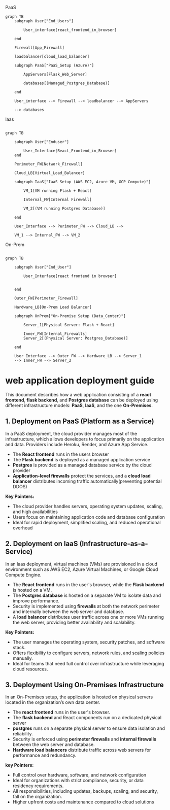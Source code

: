 PaaS
```mermaid
graph TB
    subgraph User["End_Users"]

        User_interface[react_frontend_in_browser]

    end

    Firewall[App_Firewall]

    loadbalancer[cloud_load_balancer]

    subgraph PaaS["PaaS_Setup (Azure)"]

        AppServers[Flask_Web_Server]

        databases[(Managed_Postgres_Database)]

    end

    User_interface --> Firewall --> loadbalancer --> AppServers

    --> databases
```
Iaas
```mermaid

graph TB

    subgraph User["Enduser"]

        User_Interface[React_Frontend_in_Browser]
    end

    Perimeter_FW[Network_Firewall]

    Cloud_LB[Virtual_Load_Balancer]

    subgraph IaaS["IaaS Setup (AWS EC2, Azure VM, GCP Compute)"]

        VM_1[VM running Flask + React]

        Internal_FW[Internal Firewall]

        VM_2[(VM running Postgres Database)]

    end

    User_Interface --> Perimeter_FW --> Cloud_LB --> 

    VM_1 --> Internal_FW --> VM_2
```
On-Prem
```mermaid

graph TB

    subgraph User["End_User"]

        User_Interface[react frontend in browser]


    end

    Outer_FW[Perimeter_Firewall]

    Hardware_LB[On-Prem Load Balancer]

    subgraph OnPrem["On-Premise Setup (Data_Center)"]

        Server_1[Physical Server: Flask + React]

        Inner_FW[Internal_Firewalls]
        Server_2[(Physical Server: Postgres_Database)]

    end

    User_Interface --> Outer_FW --> Hardware_LB --> Server_1
    --> Inner_FW --> Server_2
```
# web application deployment guide

This document describes how a web application consisting of a **react frontend**, **flask backend**, and **Postgres database** can be deployed using different infrastructure models: **PaaS**, **IaaS**, and the one **On-Premises**.



## 1. Deployment on PaaS (Platform as a Service)

In a PaaS deployment, the cloud provider manages most of the infrastructure, which allows developers to focus primarily on the application and data. Providers include Heroku, Render, and Azure App Service.

- The **React frontend** runs in the users browser 
- The **Flask backend** is deployed as a managed application service  
- **Postgres** is provided as a managed database service by the cloud provider
- **Application-level firewalls** protect the services, and a **cloud load balancer** distributes incoming traffic automatically(preventing potential DDOS)

**Key Pointers:**  
- The cloud provider handles servers, operating system updates, scaling, and high availabilities
- Users focus on maintaining application code and database configuration
- Ideal for rapid deployment, simplified scaling, and reduced operational overhead



## 2. Deployment on IaaS (Infrastructure-as-a-Service)

In an Iaas deployment, virtual machines (VMs) are provisioned in a cloud environment such as AWS EC2, Azure Virtual Machines, or Google Cloud Compute Engine.

- The **React frontend** runs in the user's browser, while the **Flask backend** is hosted on a VM.  
- The **Postgres database** is hosted on a separate VM to isolate data and improve performance.  
- Security is implemented using **firewalls** at both the network perimeter and internally between the web server and database.  
- A **load balancer** distributes user traffic across one or more VMs running the web server, providing better availability and scalability.

**Key Pointers:**  
- The user manages the operating system, security patches, and software stack.  
- Offers flexibility to configure servers, network rules, and scaling policies manually.  
- Ideal for teams that need full control over infrastructure while leveraging cloud resources.



## 3. Deployment Using On-Premises Infrastructure

In an On-Premises setup, the application is hosted on physical servers located in the organization’s own data center.

- The **react frontend** runs in the user's browser.  
- The **flask backend** and React components run on a dedicated physical server 
- **postgres** runs on a separate physical server to ensure data isolation and reliability.  
- Security is enforced using **perimeter firewalls** and **internal firewalls** between the web server and database.  
- **Hardware load balancers** distribute traffic across web servers for performance and redundancy.

**key Pointers:**  
- Full control over hardware, software, and network configuration 
- Ideal for organizations with strict compliance, security, or data residency requirements.  
- All responsibilities, including updates, backups, scaling, and security, fall on the organization.  
- Higher upfront costs and maintenance compared to cloud solutions



